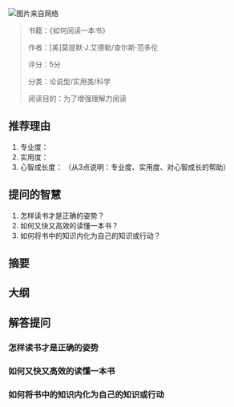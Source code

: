 ![图片来自网络](http://image.dayuaidaodao.com/writing/image/how-to-read-a-book.jpg)

> 书籍：《如何阅读一本书》
>
> 作者：[美]莫提默·J.艾德勒/查尔斯·范多伦
>
> 评分：5分
>
> 分类：论说型/实用类/科学
>
> 阅读目的：为了增强理解力阅读

## 推荐理由

1. 专业度：
2. 实用度：
3. 心智成长度：
（从3点说明：专业度、实用度、对心智成长的帮助）

## 提问的智慧

1. 怎样读书才是正确的姿势？
2. 如何又快又高效的读懂一本书？
3. 如何将书中的知识内化为自己的知识或行动？

## 摘要

## 大纲

## 解答提问

### 怎样读书才是正确的姿势



### 如何又快又高效的读懂一本书


### 如何将书中的知识内化为自己的知识或行动
